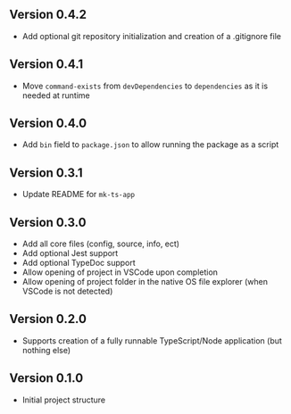 ## Version 0.4.2
- Add optional git repository initialization and creation of a .gitignore file

## Version 0.4.1
- Move `command-exists` from `devDependencies` to `dependencies` as it is needed at runtime

## Version 0.4.0
- Add `bin` field to `package.json` to allow running the package as a script

## Version 0.3.1
- Update README for `mk-ts-app`

## Version 0.3.0
- Add all core files (config, source, info, ect)
- Add optional Jest support
- Add optional TypeDoc support
- Allow opening of project in VSCode upon completion
- Allow opening of project folder in the native OS file explorer (when VSCode is not detected)

## Version 0.2.0
- Supports creation of a fully runnable TypeScript/Node application (but nothing else)

## Version 0.1.0
- Initial project structure
